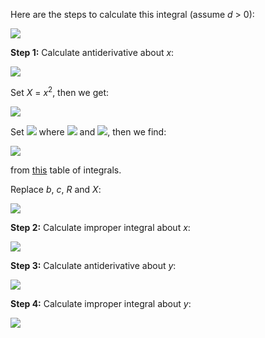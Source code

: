 Here are the steps to calculate this integral (assume *d* > 0):

<img src="https://latex.codecogs.com/gif.latex?\int_{-\infty}^{+\infty}\int_0^{+\infty}\frac{x^3}{\sqrt{(x^2+y^2)(x^2+(y-d)^2)}^3}\text{d}x\text{d}y">

**Step 1:** Calculate antiderivative about *x*:

<img src="https://latex.codecogs.com/gif.latex?F(x)=\int\frac{x^3}{\sqrt{(x^2+y^2)(x^2+(y-d)^2)}^3}\text{d}x">

Set *X* = *x*<sup>2</sup>, then we get:

<img src="https://latex.codecogs.com/gif.latex?{F(x)=\frac{1}2\int\frac{x^2}{\sqrt{(x^2+y^2)(x^2+(y-d)^2)}^3}\text{d}x^2=\frac{1}2\int\frac{X}{\sqrt{(X+y^2)(X+(y-d)^2)}^3}\text{d}X=\frac{1}2\int\frac{X}{\sqrt{X^2+(y^2+(y-d)^2)X+y^2(y-d)^2}^3}\text{d}X}">

Set <img src="https://latex.codecogs.com/gif.latex?R=\sqrt{X^2+bX+c}"> where <img src="https://latex.codecogs.com/gif.latex?b=y^2+(y-d)^2"> and <img src="https://latex.codecogs.com/gif.latex?c=y^2(y-d)^2">, then we find:

<img src="https://latex.codecogs.com/gif.latex?\int\frac{X}{R^3}\text{d}X=-\frac{2bX+4c}{(4c-b^2)R}">

from [this](https://en.wikipedia.org/wiki/List_of_integrals_of_irrational_functions#Integrals_involving_R_=_%E2%88%9Aax2_+_bx_+_c) table of integrals.

Replace *b*, *c*, *R* and *X*:

<img src="https://latex.codecogs.com/gif.latex?F(x)=\frac{1}2\int\frac{X}{R^3}\text{d}X=-\frac{bX+2c}{(4c-b^2)R}=-\frac{(y^2+(y-d)^2)x^2+2y^2(y-d)^2}{d^2(2y-d)^2\sqrt{(x^2+y^2)(x^2+(y-d)^2)}}">

**Step 2:** Calculate improper integral about *x*:

<img src="https://latex.codecogs.com/gif.latex?{g(y)=\int_0^{+\infty}\frac{x^3}{\sqrt{(x^2+y^2)(x^2+(y-d)^2)}^3}\text{d}x=\lim\limits_{x\rightarrow+\infty}F(x)-F(0)=\frac{y^2+(y-d)^2}{d^2(2y-d)^2}-\frac{2y^2(y-d)^2}{d^2(2y-d)^2|y(y-d)|}=\begin{cases}\dfrac{1}{(2y-d)^2}&(y{\le}0\;\text{or}\;y{\ge}d)\\[1em]\dfrac{1}{d^2}&(0{\le}y{\le}d)\end{cases}}">

**Step 3:** Calculate antiderivative about *y*:

<img src="https://latex.codecogs.com/gif.latex?\begin{cases}G_1(y)=\displaystyle\int\dfrac{1}{(2y-d)^2}\text{d}y=\dfrac{1}{2d-4y}&(y{\le}0\;\text{or}\;y{\ge}d)\\[1em]G_2(y)=\displaystyle\int\dfrac{1}{d^2}\text{d}y=\dfrac{y}{d^2}&(0{\le}y{\le}d)\end{cases}">

**Step 4:** Calculate improper integral about *y*:

<img src="https://latex.codecogs.com/gif.latex?{\int_{-\infty}^{+\infty}g(y)\text{d}y=\left[\lim\limits_{y\rightarrow+\infty}G_1(y)-G_1(d)\right]+\left[G_2(d)-G_2(0)\right]+\left[G_1(0)-\lim\limits_{y\rightarrow-\infty}G_1(y)\right]=\left[0-\left(-\frac{1}{2d}\right)\right]+\left[\frac{1}d-0\right]+\left[\frac{1}{2d}-0\right]=\frac{2}d}">